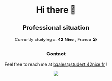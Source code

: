 <h1 align="center">
Hi there 👋
 </h1>
<h2 align="center">
Professional situation
</h2>
<p align ="center">
 Currently studying at <b>42 Nice</b> , France 🏖️
</p>

<h3 align ="center">
 Contact 
 </h3>

<p align ="center">
 Feel free to reach me at <a href="mailto:bgales@student.42nice.fr">bgales@student.42nice.fr</a> !
</p>

<div align = "center">
<img src = "https://github-readme-stats.vercel.app/api/top-langs/?username=bjmgales&layout=compact)](https://github.com/anuraghazra/github-readme-stats"/>
</div>
